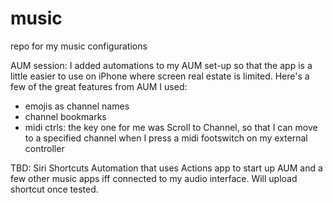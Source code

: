 # music

repo for my music configurations

AUM session:  I added automations to my AUM set-up so that the app is a little easier to use on iPhone where screen real estate is limited.  Here's a few of the great features from AUM I used:
 - emojis as channel names
 - channel bookmarks
 - midi ctrls:  the key one for me was Scroll to Channel, so that I can move to a specified channel when I press a midi footswitch on my external controller

TBD:  Siri Shortcuts Automation that uses Actions app to start up AUM and a few other music apps iff connected to my audio interface.  Will upload shortcut once tested.
